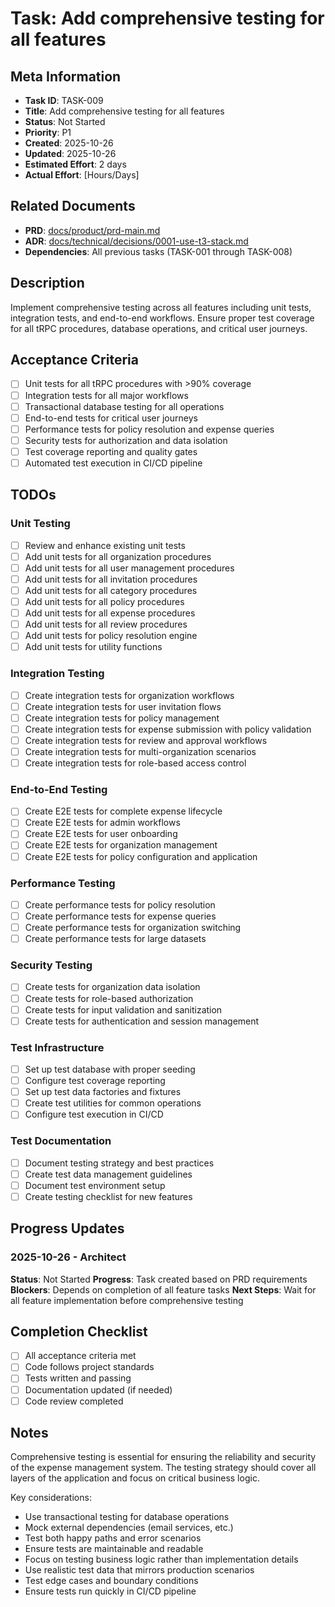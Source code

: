 # Task: Add comprehensive testing for all features

## Meta Information

- **Task ID**: TASK-009
- **Title**: Add comprehensive testing for all features
- **Status**: Not Started
- **Priority**: P1
- **Created**: 2025-10-26
- **Updated**: 2025-10-26
- **Estimated Effort**: 2 days
- **Actual Effort**: [Hours/Days]

## Related Documents

- **PRD**: [docs/product/prd-main.md](../product/prd-main.md)
- **ADR**: [docs/technical/decisions/0001-use-t3-stack.md](../technical/decisions/0001-use-t3-stack.md)
- **Dependencies**: All previous tasks (TASK-001 through TASK-008)

## Description

Implement comprehensive testing across all features including unit tests, integration tests, and end-to-end workflows. Ensure proper test coverage for all tRPC procedures, database operations, and critical user journeys.

## Acceptance Criteria

- [ ] Unit tests for all tRPC procedures with >90% coverage
- [ ] Integration tests for all major workflows
- [ ] Transactional database testing for all operations
- [ ] End-to-end tests for critical user journeys
- [ ] Performance tests for policy resolution and expense queries
- [ ] Security tests for authorization and data isolation
- [ ] Test coverage reporting and quality gates
- [ ] Automated test execution in CI/CD pipeline

## TODOs

### Unit Testing
- [ ] Review and enhance existing unit tests
- [ ] Add unit tests for all organization procedures
- [ ] Add unit tests for all user management procedures
- [ ] Add unit tests for all invitation procedures
- [ ] Add unit tests for all category procedures
- [ ] Add unit tests for all policy procedures
- [ ] Add unit tests for all expense procedures
- [ ] Add unit tests for all review procedures
- [ ] Add unit tests for policy resolution engine
- [ ] Add unit tests for utility functions

### Integration Testing
- [ ] Create integration tests for organization workflows
- [ ] Create integration tests for user invitation flows
- [ ] Create integration tests for policy management
- [ ] Create integration tests for expense submission with policy validation
- [ ] Create integration tests for review and approval workflows
- [ ] Create integration tests for multi-organization scenarios
- [ ] Create integration tests for role-based access control

### End-to-End Testing
- [ ] Create E2E tests for complete expense lifecycle
- [ ] Create E2E tests for admin workflows
- [ ] Create E2E tests for user onboarding
- [ ] Create E2E tests for organization management
- [ ] Create E2E tests for policy configuration and application

### Performance Testing
- [ ] Create performance tests for policy resolution
- [ ] Create performance tests for expense queries
- [ ] Create performance tests for organization switching
- [ ] Create performance tests for large datasets

### Security Testing
- [ ] Create tests for organization data isolation
- [ ] Create tests for role-based authorization
- [ ] Create tests for input validation and sanitization
- [ ] Create tests for authentication and session management

### Test Infrastructure
- [ ] Set up test database with proper seeding
- [ ] Configure test coverage reporting
- [ ] Set up test data factories and fixtures
- [ ] Create test utilities for common operations
- [ ] Configure test execution in CI/CD

### Test Documentation
- [ ] Document testing strategy and best practices
- [ ] Create test data management guidelines
- [ ] Document test environment setup
- [ ] Create testing checklist for new features

## Progress Updates

### 2025-10-26 - Architect
**Status**: Not Started
**Progress**: Task created based on PRD requirements
**Blockers**: Depends on completion of all feature tasks
**Next Steps**: Wait for all feature implementation before comprehensive testing

## Completion Checklist

- [ ] All acceptance criteria met
- [ ] Code follows project standards
- [ ] Tests written and passing
- [ ] Documentation updated (if needed)
- [ ] Code review completed

## Notes

Comprehensive testing is essential for ensuring the reliability and security of the expense management system. The testing strategy should cover all layers of the application and focus on critical business logic.

Key considerations:
- Use transactional testing for database operations
- Mock external dependencies (email services, etc.)
- Test both happy paths and error scenarios
- Ensure tests are maintainable and readable
- Focus on testing business logic rather than implementation details
- Use realistic test data that mirrors production scenarios
- Test edge cases and boundary conditions
- Ensure tests run quickly in CI/CD pipeline